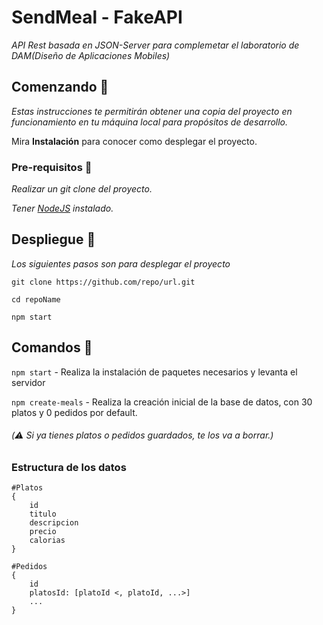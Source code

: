 # SendMeal - FakeAPI

_API Rest basada en JSON-Server para complemetar el laboratorio de DAM(Diseño de Aplicaciones Mobiles)_

## Comenzando :rocket:

_Estas instrucciones te permitirán obtener una copia del proyecto en funcionamiento en tu máquina local para propósitos de desarrollo._

Mira **Instalación** para conocer como desplegar el proyecto.

### Pre-requisitos :scroll:

_Realizar un git clone del proyecto._

_Tener [NodeJS](https://nodejs.org/es/download/) instalado._


## Despliegue :gift:

_Los siguientes pasos son para desplegar el proyecto_

```
git clone https://github.com/repo/url.git

cd repoName

npm start
```

## Comandos :pushpin:
`npm start` - Realiza la instalación de paquetes necesarios y levanta el servidor


`npm create-meals` - 
Realiza la creación inicial de la base de datos, con 30 platos y 0 pedidos por default.
###### (:warning: Si ya tienes platos o pedidos guardados, te los va a borrar.)

### Estructura de los datos

```
#Platos
{
    id
    titulo
    descripcion
    precio
    calorias
}

#Pedidos
{
    id
    platosId: [platoId <, platoId, ...>]
    ...
}

```

